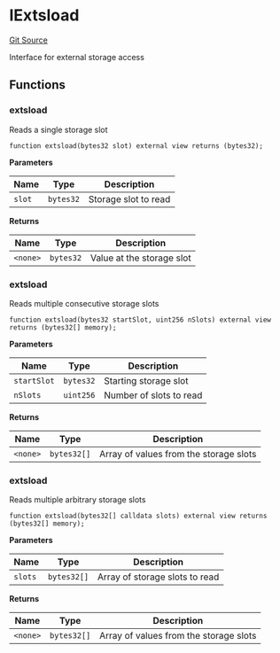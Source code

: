 # IExtsload
[Git Source](https://github.com/VerisLabs/KAM/blob/066df01f2df627ed53b6b3edc701dad6646b8be7/src/interfaces/IExtsload.sol)

Interface for external storage access


## Functions
### extsload

Reads a single storage slot


```solidity
function extsload(bytes32 slot) external view returns (bytes32);
```
**Parameters**

|Name|Type|Description|
|----|----|-----------|
|`slot`|`bytes32`|Storage slot to read|

**Returns**

|Name|Type|Description|
|----|----|-----------|
|`<none>`|`bytes32`|Value at the storage slot|


### extsload

Reads multiple consecutive storage slots


```solidity
function extsload(bytes32 startSlot, uint256 nSlots) external view returns (bytes32[] memory);
```
**Parameters**

|Name|Type|Description|
|----|----|-----------|
|`startSlot`|`bytes32`|Starting storage slot|
|`nSlots`|`uint256`|Number of slots to read|

**Returns**

|Name|Type|Description|
|----|----|-----------|
|`<none>`|`bytes32[]`|Array of values from the storage slots|


### extsload

Reads multiple arbitrary storage slots


```solidity
function extsload(bytes32[] calldata slots) external view returns (bytes32[] memory);
```
**Parameters**

|Name|Type|Description|
|----|----|-----------|
|`slots`|`bytes32[]`|Array of storage slots to read|

**Returns**

|Name|Type|Description|
|----|----|-----------|
|`<none>`|`bytes32[]`|Array of values from the storage slots|


